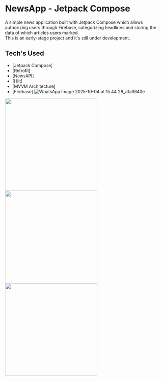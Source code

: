 # NewsApp - Jetpack Compose

A simple news application built with Jetpack Compose which allows authorizing users through Firebase, categorizing headlines and storing the data of which articles users marked.  
This is an early-stage project and it's still under development.

## Tech's Used
- [Jetpack Compose]
- [Retrofit] 
- [NewsAPI]
- [Hilt]
- [MVVM Architecture]
- [Firebase]
![WhatsApp Image 2025-10-04 at 15 44 28_a1a3640e]()

<img src="https://github.com/user-attachments/assets/5ea5b2a1-7246-4d30-ab82-e48d0c0bec70" width="300"/>
<img src="https://github.com/user-attachments/assets/7b35daef-5316-4e18-8c53-72dd06b27d07" width="300"/>
<img src="https://github.com/user-attachments/assets/877e25f4-bda1-4b4c-9f3d-a4e74e1b0736" width="300"/>


